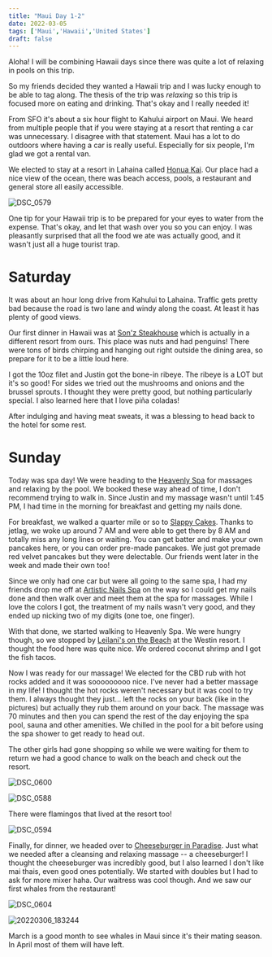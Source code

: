 ```yaml
---
title: "Maui Day 1-2"
date: 2022-03-05
tags: ['Maui','Hawaii','United States']
draft: false
---
```


Aloha! I will be combining Hawaii days since there was quite a lot of relaxing in pools on this trip. 

So my friends decided they wanted a Hawaii trip and I was lucky enough to be able to tag along. The thesis of the trip was _relaxing_ so this trip is focused more on eating and drinking. That's okay and I really needed it!

From SFO it's about a six hour flight to Kahului airport on Maui. We heard from multiple people that if you were staying at a resort that renting a car was unnecessary. I disagree with that statement. Maui has a lot to do outdoors where having a car is really useful. Especially for six people, I'm glad we got a rental van. 

We elected to stay at a resort in Lahaina called [Honua Kai](https://www.honuakai.com/). Our place had a nice view of the ocean, there was beach access, pools, a restaurant and general store all easily accessible.

![DSC_0579](/images/DSC_0579.png)

One tip for your Hawaii trip is to be prepared for your eyes to water from the expense. That's okay, and let that wash over you so you can enjoy. I was pleasantly surprised that all the food we ate was actually good, and it wasn't just all a huge tourist trap.

Saturday
===

It was about an hour long drive from Kahului to Lahaina. Traffic gets pretty bad because the road is two lane and windy along the coast. At least it has plenty of good views.

Our first dinner in Hawaii was at [Son'z Steakhouse](https://www.opentable.com/sonz-steakhouse?avt=eyJ2IjoyLCJtIjoxLCJwIjowLCJzIjowLCJuIjowfQ&corrid=8c428c78-0483-4573-90eb-a7483e2cf29c&p=6&sd=2022-03-05+19%3A00) which is actually in a different resort from ours. This place was nuts and had penguins! There were tons of birds chirping and hanging out right outside the dining area, so prepare for it to be a little loud here. 

I got the 10oz filet and Justin got the bone-in ribeye. The ribeye is a LOT but it's so good! For sides we tried out the mushrooms and onions and the brussel sprouts. I thought they were pretty good, but nothing particularly special. I also learned here that I love piña coladas!

After indulging and having meat sweats, it was a blessing to head back to the hotel for some rest.

Sunday
===
Today was spa day! We were heading to the [Heavenly Spa](https://www.heavenlyspamaui.com/) for massages and relaxing by the pool. We booked these way ahead of time, I don't recommend trying to walk in. Since Justin and my massage wasn't until 1:45 PM, I had time in the morning for breakfast and getting my nails done.

For breakfast, we walked a quarter mile or so to [Slappy Cakes](https://www.slappycakesmaui.com/). Thanks to jetlag, we woke up around 7 AM and were able to get there by 8 AM and totally miss any long lines or waiting. You can get batter and make your own pancakes here, or you can order pre-made pancakes. We just got premade red velvet pancakes but they were delectable. Our friends went later in the week and made their own too! 

Since we only had one car but were all going to the same spa, I had my friends drop me off at [Artistic Nails Spa](https://artisticnailspalahaina.com/service) on the way so I could get my nails done and then walk over and meet them at the spa for massages. While I love the colors I got, the treatment of my nails wasn't very good, and they ended up nicking two of my digits (one toe, one finger). 

With that done, we started walking to Heavenly Spa. We were hungry though, so we stopped by [Leilani's on the Beach](https://www.leilanis.com/menus/) at the Westin resort. I thought the food here was quite nice. We ordered coconut shrimp and I got the fish tacos. 

Now I was ready for our massage! We elected for the CBD rub with hot rocks added and it was sooooooooo nice. I've never had a better massage in my life! I thought the hot rocks weren't necessary but it was cool to try them. I always thought they just... left the rocks on your back (like in the pictures) but actually they rub them around on your back. The massage was 70 minutes and then you can spend the rest of the day enjoying the spa pool, sauna and other amenities. We chilled in the pool for a bit before using the spa shower to get ready to head out.

The other girls had gone shopping so while we were waiting for them to return we had a good chance to walk on the beach and check out the resort.

![DSC_0600](/images/DSC_0600.png)

![DSC_0588](/images/DSC_0588.png)

There were flamingos that lived at the resort too!

![DSC_0594](/images/DSC_0594.png)

Finally, for dinner, we headed over to [Cheeseburger in Paradise](https://www.gohawaii.com/listing/cheeseburger-in-paradise-maui/286). Just what we needed after a cleansing and relaxing massage -- a cheeseburger! I thought the cheeseburger was incredibly good, but I also learned I don't like mai thais, even good ones potentially. We started with doubles but I had to ask for more mixer haha. Our waitress was cool though. And we saw our first whales from the restaurant! 

![DSC_0604](/images/DSC_0604.png)

![20220306_183244](/images/20220306_183244.png)

March is a good month to see whales in Maui since it's their mating season. In April most of them will have left. 
